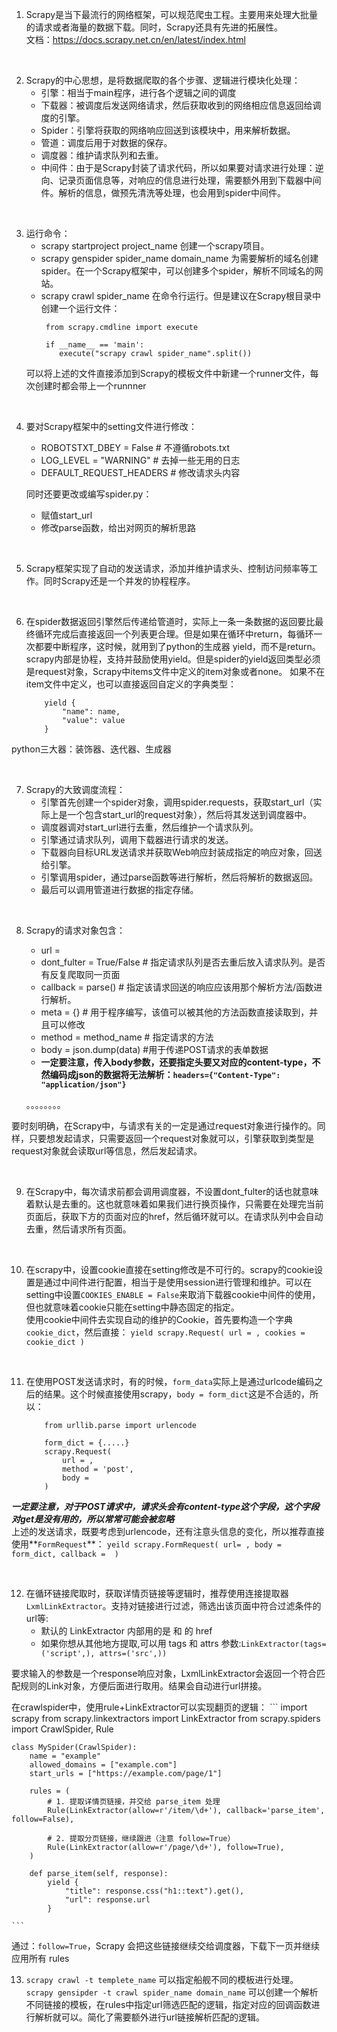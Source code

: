 1. Scrapy是当下最流行的网络框架，可以规范爬虫工程。主要用来处理大批量的请求或者海量的数据下载。同时，Scrapy还具有先进的拓展性。    
 文档：https://docs.scrapy.net.cn/en/latest/index.html

&ensp;

2. Scrapy的中心思想，是将数据爬取的各个步骤、逻辑进行模块化处理：  
    - 引擎：相当于main程序，进行各个逻辑之间的调度
    - 下载器：被调度后发送网络请求，然后获取收到的网络相应信息返回给调度的引擎。
    - Spider：引擎将获取的网络响应回送到该模块中，用来解析数据。
    - 管道：调度后用于对数据的保存。
    - 调度器：维护请求队列和去重。 
    - 中间件：由于是Scrapy封装了请求代码，所以如果要对请求进行处理：逆向、记录页面信息等，对响应的信息进行处理，需要额外用到下载器中间件。解析的信息，做预先清洗等处理，也会用到spider中间件。

&ensp;

3. 运行命令：
    - scrapy startproject project_name 创建一个scrapy项目。
    - scrapy genspider spider_name domain_name 为需要解析的域名创建spider。在一个Scrapy框架中，可以创建多个spider，解析不同域名的网站。
    - scrapy crawl spider_name 在命令行运行。但是建议在Scrapy根目录中创建一个运行文件：  
        ```
         from scrapy.cmdline import execute

         if __name__ == 'main':
            execute("scrapy crawl spider_name".split())
        ```
    可以将上述的文件直接添加到Scrapy的模板文件中新建一个runner文件，每次创建时都会带上一个runnner

&ensp;
   
4. 要对Scrapy框架中的setting文件进行修改：
    - ROBOTSTXT_DBEY = False  # 不遵循robots.txt
    - LOG_LEVEL = "WARNING"   # 去掉一些无用的日志
    - DEFAULT_REQUEST_HEADERS  # 修改请求头内容  

   同时还要更改或编写spider.py：  
    - 赋值start_url
    - 修改parse函数，给出对网页的解析思路  

&ensp;

5. Scrapy框架实现了自动的发送请求，添加并维护请求头、控制访问频率等工作。同时Scrapy还是一个并发的协程程序。

&ensp;

6. 在spider数据返回引擎然后传递给管道时，实际上一条一条数据的返回要比最终循环完成后直接返回一个列表更合理。但是如果在循环中return，每循环一次都要中断程序，这时候，就用到了python的生成器 yield，而不是return。  
 scrapy内部是协程，支持并鼓励使用yield。但是spider的yield返回类型必须是request对象，Scrapy中items文件中定义的item对象或者none。 
 如果不在item文件中定义，也可以直接返回自定义的字典类型：
    ```
        yield {
            "name": name,
            "value": value
        }
    ```

 python三大器：装饰器、迭代器、生成器  

 &ensp;

 7. Scrapy的大致调度流程：
    - 引擎首先创建一个spider对象，调用spider.requests，获取start_url（实际上是一个包含start_url的request对象），然后将其发送到调度器中。
    - 调度器调对start_url进行去重，然后维护一个请求队列。  
    - 引擎通过请求队列，调用下载器进行请求的发送。  
    - 下载器向目标URL发送请求并获取Web响应封装成指定的响应对象，回送给引擎。
    - 引擎调用spider，通过parse函数等进行解析，然后将解析的数据返回。
    - 最后可以调用管道进行数据的指定存储。  

&ensp;

8. Scrapy的请求对象包含：
    - url = 
    - dont_fulter = True/False # 指定请求队列是否去重后放入请求队列。是否有反复爬取同一页面  
    - callback = parse() # 指定该请求回送的响应应该用那个解析方法/函数进行解析。  
    - meta = {}  # 用于程序编写，该值可以被其他的方法函数直接读取到，并且可以修改  
    - method = method_name   # 指定请求的方法
    - body = json.dump(data)  #用于传递POST请求的表单数据 
    - **一定要注意，传入body参数，还要指定头要又对应的content-type，不然编码成json的数据将无法解析：`headers={"Content-Type": "application/json"}`**

    。。。。。。。。

 要时刻明确，在Scrapy中，与请求有关的一定是通过request对象进行操作的。同样，只要想发起请求，只需要返回一个request对象就可以，引擎获取到类型是request对象就会读取url等信息，然后发起请求。  

 &ensp;

 9. 在Scrapy中，每次请求前都会调用调度器，不设置dont_fulter的话也就意味着默认是去重的。这也就意味着如果我们进行换页操作，只需要在处理完当前页面后，获取下方的页面对应的href，然后循环就可以。在请求队列中会自动去重，然后请求所有页面。

 &ensp;

 10. 在scrapy中，设置cookie直接在setting修改是不可行的。scrapy的cookie设置是通过中间件进行配置，相当于是使用session进行管理和维护。可以在setting中设置`COOKIES_ENABLE = False`来取消下载器cookie中间件的使用，但也就意味着cookie只能在setting中静态固定的指定。  
  使用cookie中间件去实现自动的维护的Cookie，首先要构造一个字典`cookie_dict`，然后直接：
    ```
        yield scrapy.Request(
            url = ,
            cookies = cookie_dict
        )
    ```

&ensp;

11. 在使用POST发送请求时，有的时候，`form_data`实际上是通过urlcode编码之后的结果。这个时候直接使用scrapy，`body = form_dict`这是不合适的，所以：
    ```
        from urllib.parse import urlencode
        
        form_dict = {.....}
        scrapy.Request(
            url = ,
            method = 'post',
            body = 
        )        
    ```

 ***一定要注意，对于POST请求中，请求头会有content-type这个字段，这个字段对get是没有用的，所以常常可能会被忽略***  
  上述的发送请求，既要考虑到urlencode，还有注意头信息的变化，所以推荐直接使用**`FormRequest`**： 
    ```
        yeild scrapy.FormRequest(
            url= ,
            body = form_dict,
            callback = 
        )
    ```

&ensp;

12. 在循环链接爬取时，获取详情页链接等逻辑时，推荐使用连接提取器`LxmlLinkExtractor`。支持对链接进行过滤，筛选出该页面中符合过滤条件的url等:
    - 默认的 LinkExtractor 内部用的是 <a> 和 <area> 的 href
    - 如果你想从其他地方提取,可以用 tags 和 attrs 参数:`LinkExtractor(tags=('script',), attrs=('src',))`  

要求输入的参数是一个response响应对象，LxmlLinkExtractor会返回一个符合匹配规则的Link对象，方便后面进行取用。结果会自动进行url拼接。  

在crawlspider中，使用rule+LinkExtractor可以实现翻页的逻辑： 
    ```
    import scrapy
    from scrapy.linkextractors import LinkExtractor
    from scrapy.spiders import CrawlSpider, Rule


    class MySpider(CrawlSpider):
        name = "example"
        allowed_domains = ["example.com"]
        start_urls = ["https://example.com/page/1"]

        rules = (
            # 1. 提取详情页链接，并交给 parse_item 处理
            Rule(LinkExtractor(allow=r'/item/\d+'), callback='parse_item', follow=False),

            # 2. 提取分页链接，继续跟进（注意 follow=True）
            Rule(LinkExtractor(allow=r'/page/\d+'), follow=True),
        )

        def parse_item(self, response):
            yield {
                "title": response.css("h1::text").get(),
                "url": response.url
            }

    ```
 通过：`follow=True`，Scrapy 会把这些链接继续交给调度器，下载下一页并继续应用所有 rules

13. `scrapy crawl -t templete_name` 可以指定船舰不同的模板进行处理。  
`scrapy gensipder -t crawl spider_name domain_name` 可以创建一个解析不同链接的模板，在rules中指定url筛选匹配的逻辑，指定对应的回调函数进行解析就可以。简化了需要额外进行url链接解析匹配的逻辑。